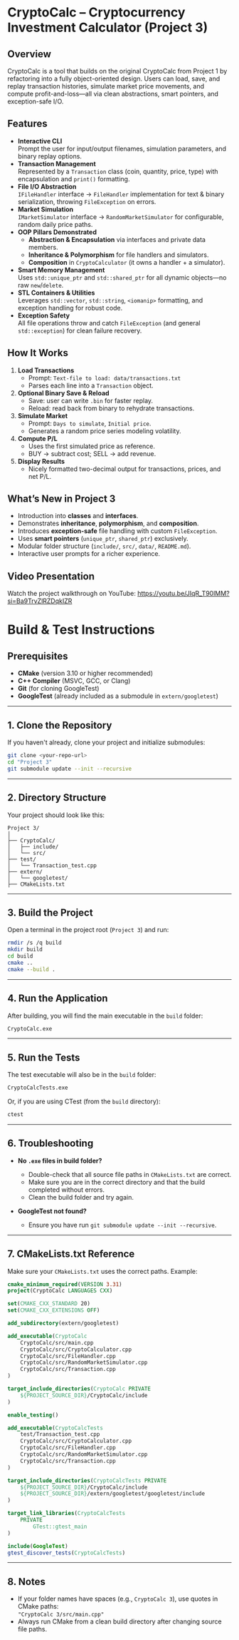 # CryptoCalc – Cryptocurrency Investment Calculator (Project 3)

## Overview
CryptoCalc is a tool that builds on the original CryptoCalc from Project 1 by refactoring into a fully object-oriented design. Users can load, save, and replay transaction histories, simulate market price movements, and compute profit-and-loss—all via clean abstractions, smart pointers, and exception-safe I/O.

## Features
- **Interactive CLI**  
  Prompt the user for input/output filenames, simulation parameters, and binary replay options.
- **Transaction Management**  
  Represented by a `Transaction` class (coin, quantity, price, type) with encapsulation and `print()` formatting.
- **File I/O Abstraction**  
  `IFileHandler` interface → `FileHandler` implementation for text & binary serialization, throwing `FileException` on errors.
- **Market Simulation**  
  `IMarketSimulator` interface → `RandomMarketSimulator` for configurable, random daily price paths.
- **OOP Pillars Demonstrated**  
  - **Abstraction & Encapsulation** via interfaces and private data members.  
  - **Inheritance & Polymorphism** for file handlers and simulators.  
  - **Composition** in `CryptoCalculator` (it owns a handler + a simulator).  
- **Smart Memory Management**  
  Uses `std::unique_ptr` and `std::shared_ptr` for all dynamic objects—no raw `new`/`delete`.
- **STL Containers & Utilities**  
  Leverages `std::vector`, `std::string`, `<iomanip>` formatting, and exception handling for robust code.
- **Exception Safety**  
  All file operations throw and catch `FileException` (and general `std::exception`) for clean failure recovery.

## How It Works
1. **Load Transactions**  
   - Prompt: `Text-file to load: data/transactions.txt`  
   - Parses each line into a `Transaction` object.
2. **Optional Binary Save & Reload**  
   - Save: user can write `.bin` for faster replay.  
   - Reload: read back from binary to rehydrate transactions.
3. **Simulate Market**  
   - Prompt: `Days to simulate`, `Initial price`.  
   - Generates a random price series modeling volatility.
4. **Compute P/L**  
   - Uses the first simulated price as reference.  
   - BUY → subtract cost; SELL → add revenue.
5. **Display Results**  
   - Nicely formatted two-decimal output for transactions, prices, and net P/L.

## What’s New in Project 3
- Introduction into **classes** and **interfaces**.  
- Demonstrates **inheritance**, **polymorphism**, and **composition**.  
- Introduces **exception-safe** file handling with custom `FileException`.  
- Uses **smart pointers** (`unique_ptr`, `shared_ptr`) exclusively.  
- Modular folder structure (`include/`, `src/`, `data/`, `README.md`).  
- Interactive user prompts for a richer experience.  

## Video Presentation
Watch the project walkthrough on YouTube: https://youtu.be/JIqR_T90lMM?si=Ba9TrvZlRZDqkIZR



#  Build & Test Instructions

## Prerequisites

- **CMake** (version 3.10 or higher recommended)
- **C++ Compiler** (MSVC, GCC, or Clang)
- **Git** (for cloning GoogleTest)
- **GoogleTest** (already included as a submodule in `extern/googletest`)

---

## 1. Clone the Repository

If you haven't already, clone your project and initialize submodules:

```sh
git clone <your-repo-url>
cd "Project 3"
git submodule update --init --recursive
```

---

## 2. Directory Structure

Your project should look like this:

```
Project 3/
│
├── CryptoCalc/
│   ├── include/
│   └── src/
├── test/
│   └── Transaction_test.cpp
├── extern/
│   └── googletest/
├── CMakeLists.txt
```

---

## 3. Build the Project

Open a terminal in the project root (`Project 3`) and run:

```sh
rmdir /s /q build      
mkdir build
cd build
cmake ..
cmake --build .
```
---

## 4. Run the Application

After building, you will find the main executable in the `build` folder:

```sh
CryptoCalc.exe
```

---

## 5. Run the Tests

The test executable will also be in the `build` folder:

```sh
CryptoCalcTests.exe
```

Or, if you are using CTest (from the `build` directory):

```sh
ctest
```

---

## 6. Troubleshooting

- **No `.exe` files in build folder?**
  - Double-check that all source file paths in `CMakeLists.txt` are correct.
  - Make sure you are in the correct directory and that the build completed without errors.
  - Clean the build folder and try again.

- **GoogleTest not found?**
  - Ensure you have run `git submodule update --init --recursive`.

---

## 7. CMakeLists.txt Reference

Make sure your `CMakeLists.txt` uses the correct paths. Example:

```cmake
cmake_minimum_required(VERSION 3.31)
project(CryptoCalc LANGUAGES CXX)

set(CMAKE_CXX_STANDARD 20)
set(CMAKE_CXX_EXTENSIONS OFF)

add_subdirectory(extern/googletest)

add_executable(CryptoCalc
    CryptoCalc/src/main.cpp
    CryptoCalc/src/CryptoCalculator.cpp
    CryptoCalc/src/FileHandler.cpp
    CryptoCalc/src/RandomMarketSimulator.cpp
    CryptoCalc/src/Transaction.cpp
)

target_include_directories(CryptoCalc PRIVATE
    ${PROJECT_SOURCE_DIR}/CryptoCalc/include
)

enable_testing()

add_executable(CryptoCalcTests
    test/Transaction_test.cpp
    CryptoCalc/src/CryptoCalculator.cpp
    CryptoCalc/src/FileHandler.cpp
    CryptoCalc/src/RandomMarketSimulator.cpp
    CryptoCalc/src/Transaction.cpp
)

target_include_directories(CryptoCalcTests PRIVATE
    ${PROJECT_SOURCE_DIR}/CryptoCalc/include
    ${PROJECT_SOURCE_DIR}/extern/googletest/googletest/include
)

target_link_libraries(CryptoCalcTests
    PRIVATE
        GTest::gtest_main
)

include(GoogleTest)
gtest_discover_tests(CryptoCalcTests)
```

---

## 8. Notes

- If your folder names have spaces (e.g., `CryptoCalc 3`), use quotes in CMake paths:  
  `"CryptoCalc 3/src/main.cpp"`
- Always run CMake from a clean build directory after changing source file paths.

